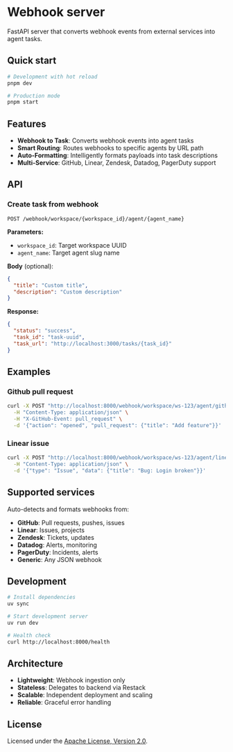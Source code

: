 # Webhook server

FastAPI server that converts webhook events from external services into agent tasks.

## Quick start

```bash
# Development with hot reload
pnpm dev

# Production mode
pnpm start
```

## Features

- **Webhook to Task**: Converts webhook events into agent tasks
- **Smart Routing**: Routes webhooks to specific agents by URL path
- **Auto-Formatting**: Intelligently formats payloads into task descriptions
- **Multi-Service**: GitHub, Linear, Zendesk, Datadog, PagerDuty support

## API

### Create task from webhook
```
POST /webhook/workspace/{workspace_id}/agent/{agent_name}
```

**Parameters:**
- `workspace_id`: Target workspace UUID
- `agent_name`: Target agent slug name

**Body** (optional):
```json
{
  "title": "Custom title",
  "description": "Custom description"  
}
```

**Response:**
```json
{
  "status": "success",
  "task_id": "task-uuid",
  "task_url": "http://localhost:3000/tasks/{task_id}"
}
```

## Examples

### Github pull request
```bash
curl -X POST "http://localhost:8000/webhook/workspace/ws-123/agent/github-pr" \
  -H "Content-Type: application/json" \
  -H "X-GitHub-Event: pull_request" \
  -d '{"action": "opened", "pull_request": {"title": "Add feature"}}'
```

### Linear issue  
```bash
curl -X POST "http://localhost:8000/webhook/workspace/ws-123/agent/linear-issues" \
  -H "Content-Type: application/json" \
  -d '{"type": "Issue", "data": {"title": "Bug: Login broken"}}'
```

## Supported services

Auto-detects and formats webhooks from:
- **GitHub**: Pull requests, pushes, issues
- **Linear**: Issues, projects  
- **Zendesk**: Tickets, updates
- **Datadog**: Alerts, monitoring
- **PagerDuty**: Incidents, alerts
- **Generic**: Any JSON webhook

## Development

```bash
# Install dependencies
uv sync

# Start development server
uv run dev

# Health check
curl http://localhost:8000/health
```

## Architecture

- **Lightweight**: Webhook ingestion only
- **Stateless**: Delegates to backend via Restack
- **Scalable**: Independent deployment and scaling
- **Reliable**: Graceful error handling

## License

Licensed under the [Apache License, Version 2.0](../../LICENSE).

